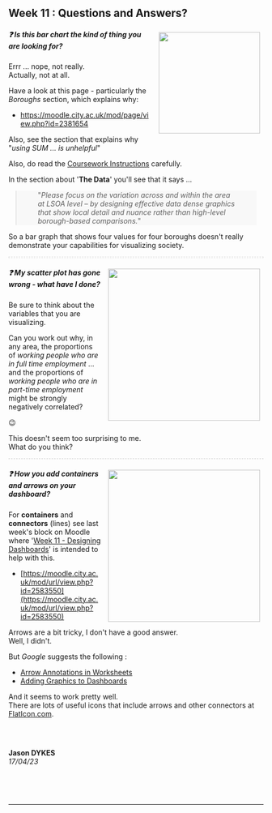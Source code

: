 <link rel="stylesheet" href="https://jsndyks.github.io/sg2047/css/sg2047.css">

<!---
<link rel="stylesheet" href="https://staff.city.ac.uk/~jad7/sg2047/sg2047.css">


<!-- ![SG2047 VISSOC](https://staff.city.ac.uk/~jad7/sg2047/html/sg2047.logo.201920.300.png)

  -->

## Week 11 : Questions and Answers?

<style type="text/css">

.q {background-color:#f6fef0; margin:1em; padding:1.25em; padding-left:2em; font-size:90%; color:#20b020; markdown=1}
.aside {background-color:#fdfdfd; margin:1em; padding:1.25em; padding-left:5em; padding-right:2em; font-size:90%; color:#404040; border:#e0e0e0 dashed 1pt; markdown=1}
.iB {border:solid #c0c0c0 1px; padding:0.25em; margin:0.5em;}
.iR {float:right; margin:0.5em; margin-left:1em}
.break {clear:both}
.hrl {border:0.5px dashed #e0e0e0; height:0.25px; background-color:#fff}

h4 h5 h6 {color:#f00}
.reality {background-color:#fff8f0; padding:0.5em; border:0.5em}
.r2 {font-size:80%}
.myTable table {margin-left:4em}
.myTable table td {padding:0.5em; padding-left:2em;padding-right:2em;}
blockquote {margin:1em; margin-left:6em: padding:2em; padding-left:3em;padding-right:3em; background-color:#f8f8f8}

</style>

<!---
If you have questions, please post them, and discuss them on the <a href="https://moodle.city.ac.uk/mod/forum/view.php?f=94494">Visualization Discussion Forum</a>.

Here are a few questions that I have been asked recently ... it's important that we share questions and thoughts and answers!
--->

<div class="iR">
<a href="https://www.staff.city.ac.uk/~jad7/sg2047/html/img/k045.bar.png">
<img width=200 src="https://www.staff.city.ac.uk/~jad7/sg2047/html/img/k045.bar.png"/></a>
</div>

##### ❓ Is this bar chart the kind of thing you are looking for?

Errr ... nope, not really.<br/>
Actually, not at all.<br/>

Have a look at this page - particularly the _Boroughs_ section, which explains why:

- https://moodle.city.ac.uk/mod/page/view.php?id=2381654

Also, see the section that explains why "<i>using SUM ... is unhelpful</i>"

Also, do read the <a href="https://moodle.city.ac.uk/pluginfile.php/3030288/mod_assign/introattachment/0/sg2047.coursework2023.task2.v1.pdf?forcedownload=1">Coursework Instructions</a> carefully.

In the section about '**The Data**' you'll see that it says ...

> "_Please focus on the variation across and within the area at LSOA level – by designing effective data dense graphics that show local detail and nuance rather than high-level borough-based comparisons._"

So a bar graph that shows four values for four boroughs doesn't really demonstrate your capabilities for visualizing society.

<div class="break"/>

<hr class="hrl"/>

<div class="iR">
<a href="https://jsndyks.github.io/sg2047/moodle/week12/img/sg2047.tableau.employmentScatterPlot.png">
<img width=300 src="https://jsndyks.github.io/sg2047/moodle/week12/img/sg2047.tableau.employmentScatterPlot.png"/></a>
</div>

##### ❓ My scatter plot has gone wrong - what have I done?

Be sure to think about the variables that you are visualizing.

Can you work out why, in any area, the proportions of _working people who are in full time employment_ ... and the proportions of _working people who are in part-time employment_ might be strongly negatively correlated?

😉

This doesn't seem too surprising to me.<br/>
What do you think?

<div class="break"/>

<hr class="hrl"/>

<div class="iR">
<a href="https://jsndyks.github.io/sg2047/moodle/week12/img/sg2047.tableau.dashboardAnnotation.png">
<img width=300 src="https://jsndyks.github.io/sg2047/moodle/week12/img/sg2047.tableau.dashboardAnnotation.png"/></a>
</div>

##### ❓ How you add containers and arrows on your dashboard?

For **containers** and **connectors** (lines) see last week's block on Moodle where '[Week 11 - Designing Dashboards](https://moodle.city.ac.uk/mod/url/view.php?id=2583550)' is intended to help with this.

- [https://moodle.city.ac.uk/mod/url/view.php?id=2583550](https://moodle.city.ac.uk/mod/url/view.php?id=2583550)

Arrows are a bit tricky, I don't have a good answer.<br/>
Well, I didn't.

But _Google_ suggests the following :

- [Arrow Annotations in Worksheets](https://help.tableau.com/current/pro/desktop/en-us/annotations_annotations_add.htm)
- [Adding Graphics to Dashboards](https://www.tableau.com/blog/how-add-illustrations-your-dashboard-and-why-you-should-care-78854)

And it seems to work pretty well.<br/>
There are lots of useful icons that include arrows and other connectors at [FlatIcon.com](https://www.flaticon.com/).

## <div class="break"/>

&nbsp;

**Jason DYKES**<br/>
_17/04/23_

&nbsp;

&nbsp;

---
